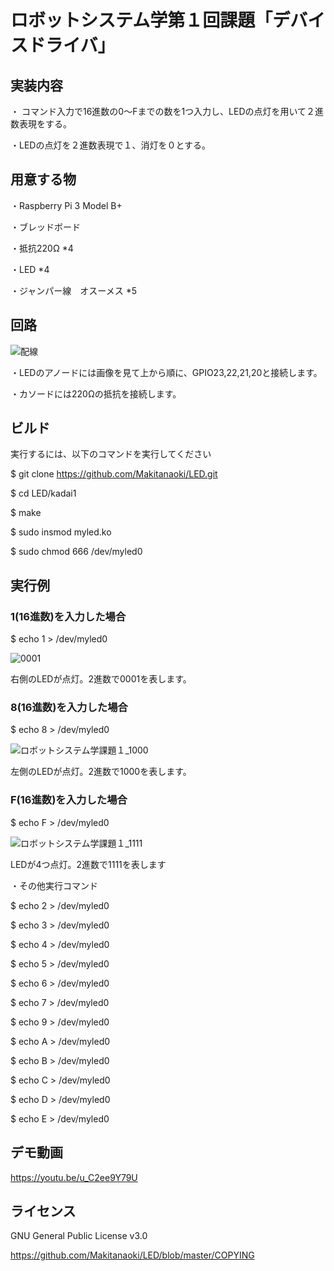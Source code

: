 # ロボットシステム学第１回課題「デバイスドライバ」
## 実装内容
・ コマンド入力で16進数の0～Fまでの数を1つ入力し、LEDの点灯を用いて２進数表現をする。

・LEDの点灯を２進数表現で１、消灯を０とする。
## 用意する物
・Raspberry Pi 3 Model B+

・ブレッドボード

・抵抗220Ω *4

・LED *4

・ジャンパー線　オスーメス *5

## 回路

![配線](https://user-images.githubusercontent.com/27545346/101141244-5caf9e80-3657-11eb-998e-e820eec57e71.png)

・LEDのアノードには画像を見て上から順に、GPIO23,22,21,20と接続します。

・カソードには220Ωの抵抗を接続します。

## ビルド

実行するには、以下のコマンドを実行してください

$ git clone https://github.com/Makitanaoki/LED.git

$ cd LED/kadai1

$ make

$ sudo insmod myled.ko

$ sudo chmod 666 /dev/myled0

## 実行例

### 1(16進数)を入力した場合

$ echo 1 > /dev/myled0

![0001](https://user-images.githubusercontent.com/27545346/101144726-1c065400-365c-11eb-8720-dad8d980b16a.png)

右側のLEDが点灯。2進数で0001を表します。

### 8(16進数)を入力した場合

$ echo 8 > /dev/myled0

![ロボットシステム学課題１_1000](https://user-images.githubusercontent.com/27545346/101145106-ab136c00-365c-11eb-8b28-08ca034a193d.jpg)

左側のLEDが点灯。2進数で1000を表します。

### F(16進数)を入力した場合

$ echo F > /dev/myled0

![ロボットシステム学課題１_1111](https://user-images.githubusercontent.com/27545346/101145405-10fff380-365d-11eb-85f0-0ab9f841ca8d.jpg)

LEDが4つ点灯。2進数で1111を表します

・その他実行コマンド

$ echo 2 > /dev/myled0

$ echo 3 > /dev/myled0

$ echo 4 > /dev/myled0

$ echo 5 > /dev/myled0

$ echo 6 > /dev/myled0

$ echo 7 > /dev/myled0

$ echo 9 > /dev/myled0

$ echo A > /dev/myled0

$ echo B > /dev/myled0

$ echo C > /dev/myled0

$ echo D > /dev/myled0

$ echo E > /dev/myled0

## デモ動画

https://youtu.be/u_C2ee9Y79U

## ライセンス

GNU General Public License v3.0

https://github.com/Makitanaoki/LED/blob/master/COPYING
